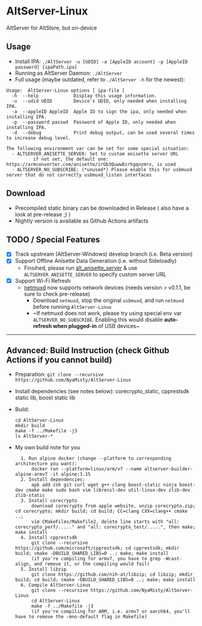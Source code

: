 # AltServer-Linux
AltServer for AltStore, but on-device

## Usage

- Install IPA: `./AltServer -u [UDID] -a [AppleID account] -p [AppleID password] [ipaPath.ipa]`
- Running as AltServer Daemon: `./AltServer`
- Full usage (maybe outdated, refer to `./AltServer -h` for the newest):
```
Usage:  AltServer-Linux options [ ipa-file ]
  -h  --help             Display this usage information.
  -u  --udid UDID        Device's UDID, only needed when installing IPA.
  -a  --appleID AppleID  Apple ID to sign the ipa, only needed when installing IPA.
  -p  --password passwd  Password of Apple ID, only needed when installing IPA.
  -d  --debug            Print debug output, can be used several times to increase debug level.

The following environment var can be set for some special situation:
  - ALTSERVER_ANISETTE_SERVER: Set to custom anisette server URL
          if not set, the default one: https://armconverter.com/anisette/irGb3Quww8zrhgqnzmrx, is used
  - ALTSERVER_NO_SUBSCRIBE: (*unused*) Please enable this for usbmuxd server that do not correctly usbmuxd_listen interfaces
```

## Download

- Precompiled static binary can be downloaded in Release ( also have a look at pre-release ;) )
- Nightly version is available as Github Actions artifacts

## TODO / Special Features
- [x] Track upstream (AltServer-Windows) develop branch (i.e. Beta version)
- [x] Support Offline Anisette Data Generation (i.e. without Sideloadly)
  - Finsihed, please run [alt_anisette_server](https://hub.docker.com/r/nyamisty/alt_anisette_server) & use `ALTSERVER_ANISETTE_SERVER` to specify custom server URL
- [x] Support Wi-Fi Refresh
  - [netmuxd](https://github.com/jkcoxson/netmuxd) now supports network devices (needs version > v0.1.1, be sure to check pre-release)
    - Download `netmuxd`, stop the original `usbmuxd`, and run `netmuxd` before running `AltServer-Linux`
    - ~If netmuxd does not work, please try using special env var `ALTSERVER_NO_SUBSCRIBE`. Enabling this would disable **auto-refresh when plugged-in** of USB devices~

----

## Advanced: Build Instruction (check Github Actions if you cannot build)

- Preparation: `git clone --recursive https://github.com/NyaMisty/AltServer-Linux`

- Install dependencies (see notes below): corecrypto_static, cpprestsdk static lib, boost static lib

- Build:
  ```
  cd AltServer-Linux
  mkdir build
  make -f ../Makefile -j3
  ls AltServer-*
  ```

- My own build note for you 
  ```
    1. Run alpine docker (change --platform to corresponding architecture you want): 
        docker run --platform=linux/arm/v7 --name altserver-builder-alpine-armv7 -it alpine:3.15 
    2. Install dependencies:
        apk add zsh git curl wget g++ clang boost-static ninja boost-dev cmake make sudo bash vim libressl-dev util-linux-dev zlib-dev zlib-static
    3. Install corecrypto
        download corecrypto from apple website, unzip corecrypto.zip; cd corecrypto; mkdir build; cd build; CC=clang CXX=clang++ cmake ..;
        vim CMakeFiles/Makefile2, delete line starts with "all: corecrypto_perf/....." and "all: corecrypto_test/.....", then make; make install
    4. Install cpprestsdk
        git clone --recursive https://github.com/microsoft/cpprestsdk; cd cpprestsdk; mkdir build; cmake -DBUILD_SHARED_LIBS=0 ..; make; make install
	    (if you're compiling for armv7, you have to grep -Wcast-align, and remove it, or the compiling would fail)
    5. Install libzip
        git clone https://github.com/nih-at/libzip; cd libzip; mkdir build; cd build; cmake -DBUILD_SHARED_LIBS=0 ..; make; make install
    6. Compile AltServer-Linux
        git clone --recursive https://github.com/NyaMisty/AltServer-Linux
        cd AltServer-Linux
        make -f ../Makefile -j3
	    (if you're compiling for ARM, i.e. armv7 or aarch64, you'll have to remove the -mno-default flag in Makefile)

  ```
